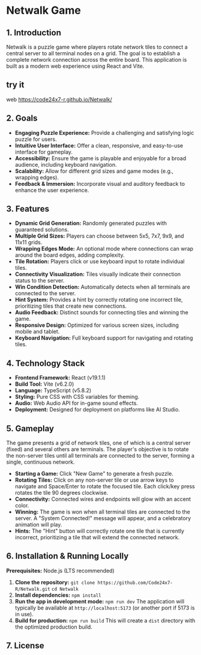 # Netwalk Game

## 1. Introduction

Netwalk is a puzzle game where players rotate network tiles to connect a central server to all terminal nodes on a grid. The goal is to establish a complete network connection across the entire board. This application is built as a modern web experience using React and Vite.

## try it

web <https://code24x7-r.github.io/Netwalk/>

## 2. Goals

* **Engaging Puzzle Experience:** Provide a challenging and satisfying logic puzzle for users.
* **Intuitive User Interface:** Offer a clean, responsive, and easy-to-use interface for gameplay.
* **Accessibility:** Ensure the game is playable and enjoyable for a broad audience, including keyboard navigation.
* **Scalability:** Allow for different grid sizes and game modes (e.g., wrapping edges).
* **Feedback & Immersion:** Incorporate visual and auditory feedback to enhance the user experience.

## 3. Features

* **Dynamic Grid Generation:** Randomly generated puzzles with guaranteed solutions.
* **Multiple Grid Sizes:** Players can choose between 5x5, 7x7, 9x9, and 11x11 grids.
* **Wrapping Edges Mode:** An optional mode where connections can wrap around the board edges, adding complexity.
* **Tile Rotation:** Players click or use keyboard input to rotate individual tiles.
* **Connectivity Visualization:** Tiles visually indicate their connection status to the server.
* **Win Condition Detection:** Automatically detects when all terminals are connected to the server.
* **Hint System:** Provides a hint by correctly rotating one incorrect tile, prioritizing tiles that create new connections.
* **Audio Feedback:** Distinct sounds for connecting tiles and winning the game.
* **Responsive Design:** Optimized for various screen sizes, including mobile and tablet.
* **Keyboard Navigation:** Full keyboard support for navigating and rotating tiles.

## 4. Technology Stack

* **Frontend Framework:** React (v19.1.1)
* **Build Tool:** Vite (v6.2.0)
* **Language:** TypeScript (v5.8.2)
* **Styling:** Pure CSS with CSS variables for theming.
* **Audio:** Web Audio API for in-game sound effects.
* **Deployment:** Designed for deployment on platforms like AI Studio.

## 5. Gameplay

The game presents a grid of network tiles, one of which is a central server (fixed) and several others are terminals. The player's objective is to rotate the non-server tiles until all terminals are connected to the server, forming a single, continuous network.

* **Starting a Game:** Click "New Game" to generate a fresh puzzle.
* **Rotating Tiles:** Click on any non-server tile or use arrow keys to navigate and Space/Enter to rotate the focused tile. Each click/key press rotates the tile 90 degrees clockwise.
* **Connectivity:** Connected wires and endpoints will glow with an accent color.
* **Winning:** The game is won when all terminal tiles are connected to the server. A "System Connected!" message will appear, and a celebratory animation will play.
* **Hints:** The "Hint" button will correctly rotate one tile that is currently incorrect, prioritizing a tile that will extend the connected network.

## 6. Installation & Running Locally

**Prerequisites:** Node.js (LTS recommended)

1. **Clone the repository:**
    `git clone https://github.com/Code24x7-R/Netwalk.git`
    `cd Netwalk`
2. **Install dependencies:**
    `npm install`
3. **Run the app in development mode:**
    `npm run dev`
    The application will typically be available at `http://localhost:5173` (or another port if 5173 is in use).
4. **Build for production:**
    `npm run build`
    This will create a `dist` directory with the optimized production build.

## 7. License

